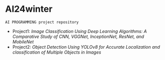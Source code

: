 # AI24winter
```
AI PROGRAMMING project repository
```
- Project1: *Image Classification Using Deep Learning Algorithms: A Comparative Study of CNN, VGGNet, InceptionNet, ResNet, and MobileNet*
- Project2: *Object Detection Using YOLOv8 for Accurate Localization and classification of Multiple Objects in Images*
